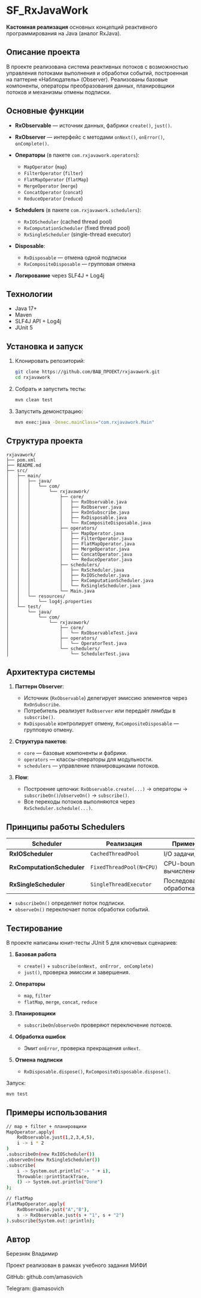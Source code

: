 # SF_RxJavaWork

**Кастомная реализация** основных концепций реактивного программирования на Java (аналог RxJava).

## Описание проекта

В проекте реализована система реактивных потоков с возможностью управления потоками выполнения и обработки событий, построенная на паттерне «Наблюдатель» (Observer). Реализованы базовые компоненты, операторы преобразования данных, планировщики потоков и механизмы отмены подписки.


## Основные функции

* **RxObservable** — источник данных, фабрики `create()`, `just()`.
* **RxObserver** — интерфейс с методами `onNext()`, `onError()`, `onComplete()`.
* **Операторы** (в пакете `com.rxjavawork.operators`):

    * `MapOperator` (`map`)
    * `FilterOperator` (`filter`)
    * `FlatMapOperator` (`flatMap`)
    * `MergeOperator` (`merge`)
    * `ConcatOperator` (`concat`)
    * `ReduceOperator` (`reduce`)
* **Schedulers** (в пакете `com.rxjavawork.schedulers`):

    * `RxIOScheduler` (cached thread pool)
    * `RxComputationScheduler` (fixed thread pool)
    * `RxSingleScheduler` (single-thread executor)
* **Disposable**:

    * `RxDisposable` — отмена одной подписки
    * `RxCompositeDisposable` — групповая отмена
* **Логирование** через SLF4J + Log4j

## Технологии

* Java 17+
* Maven
* SLF4J API + Log4j
* JUnit 5

## Установка и запуск

1. Клонировать репозиторий:

   ```bash
   git clone https://github.com/ВАШ_ПРОЕКТ/rxjavawork.git
   cd rxjavawork
   ```
2. Собрать и запустить тесты:

   ```bash
   mvn clean test
   ```
3. Запустить демонстрацию:

   ```bash
   mvn exec:java -Dexec.mainClass="com.rxjavawork.Main"
   ```

## Структура проекта

```plaintext
rxjavawork/
├── pom.xml
├── README.md
├── src/
│   ├── main/
│   │   ├── java/
│   │   │   └── com/
│   │   │       └── rxjavawork/
│   │   │           ├── core/
│   │   │           │   ├── RxObservable.java
│   │   │           │   ├── RxObserver.java
│   │   │           │   ├── RxOnSubscribe.java
│   │   │           │   ├── RxDisposable.java
│   │   │           │   └── RxCompositeDisposable.java
│   │   │           ├── operators/
│   │   │           │   ├── MapOperator.java
│   │   │           │   ├── FilterOperator.java
│   │   │           │   ├── FlatMapOperator.java
│   │   │           │   ├── MergeOperator.java
│   │   │           │   ├── ConcatOperator.java
│   │   │           │   └── ReduceOperator.java
│   │   │           ├── schedulers/
│   │   │           │   ├── RxScheduler.java
│   │   │           │   ├── RxIOScheduler.java
│   │   │           │   ├── RxComputationScheduler.java
│   │   │           │   └── RxSingleScheduler.java
│   │   │           └── Main.java
│   │   └── resources/
│   │       └── log4j.properties
│   └── test/
│       └── java/
│           └── com/
│               └── rxjavawork/
│                   ├── core/
│                   │   └── RxObservableTest.java
│                   ├── operators/
│                   │   └── OperatorTest.java
│                   └── schedulers/
│                       └── SchedulerTest.java
```

## Архитектура системы

1. **Паттерн Observer**:

    * Источник (`RxObservable`) делегирует эмиссию элементов через `RxOnSubscribe`.
    * Потребитель реализует `RxObserver` или передаёт лямбды в `subscribe()`.
    * `RxDisposable` контролирует отмену, `RxCompositeDisposable` — групповую отмену.

2. **Структура пакетов**:

    * `core` — базовые компоненты и фабрики.
    * `operators` — классы-операторы для модульности.
    * `schedulers` — управление планировщиками потоков.

3. **Flow**:

    * Построение цепочки: `RxObservable.create(...)` → операторы → `subscribeOn()`/`observeOn()` → `subscribe()`.
    * Все переходы потоков выполняются через `RxScheduler.schedule(...)`.

## Принципы работы Schedulers

| Scheduler                  | Реализация               | Применение                 |
| -------------------------- | ------------------------ | -------------------------- |
| **RxIOScheduler**          | `CachedThreadPool`       | I/O задачи, сеть           |
| **RxComputationScheduler** | `FixedThreadPool(N=CPU)` | CPU-bound вычисления       |
| **RxSingleScheduler**      | `SingleThreadExecutor`   | Последовательная обработка |

* `subscribeOn()` определяет поток подписки.
* `observeOn()` переключает поток обработки событий.

## Тестирование

В проекте написаны юнит-тесты JUnit 5 для ключевых сценариев:

1. **Базовая работа**

    * `create()` + `subscribe(onNext, onError, onComplete)`
    * `just()`, проверка эмиссии и завершения.
2. **Операторы**

    * `map`, `filter`
    * `flatMap`, `merge`, `concat`, `reduce`
3. **Планировщики**

    * `subscribeOn`/`observeOn` проверяют переключение потоков.
4. **Обработка ошибок**

    * Эмит `onError`, проверка прекращения `onNext`.
5. **Отмена подписки**

    * `RxDisposable.dispose()`, `RxCompositeDisposable.dispose()`.

Запуск:

```bash
mvn test
```

## Примеры использования

```bash
// map + filter + планировщики
MapOperator.apply(
    RxObservable.just(1,2,3,4,5),
    i -> i * 2
)
.subscribeOn(new RxIOScheduler())
.observeOn(new RxSingleScheduler())
.subscribe(
    i -> System.out.println("-> " + i),
    Throwable::printStackTrace,
    () -> System.out.println("Done")
);

// flatMap
FlatMapOperator.apply(
    RxObservable.just("A","B"),
    s -> RxObservable.just(s + "1", s + "2")
).subscribe(System.out::println);
```

## Автор

Березняк Владимир

Проект реализован в рамках учебного задания МИФИ

GitHub: github.com/amasovich

Telegram: @amasovich
